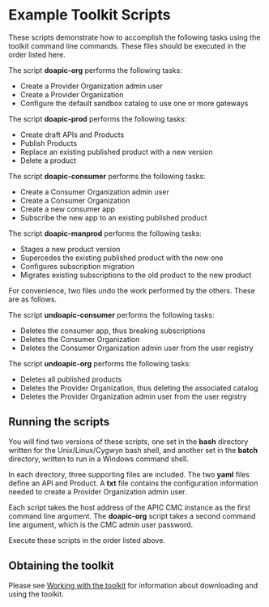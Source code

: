 # Example Toolkit Scripts

These scripts demonstrate how to accomplish the following tasks using the toolkit command line commands.  These files should be executed in the order listed here.

The script **doapic-org** performs the following tasks:

* Create a Provider Organization admin user
* Create a Provider Organization
* Configure the default sandbox catalog to use one or more gateways

The script **doapic-prod** performs the following tasks:

* Create draft APIs and Products
* Publish Products
* Replace an existing published product with a new version
* Delete a product

The script **doapic-consumer** performs the following tasks:

* Create a Consumer Organization admin user
* Create a Consumer Organization
* Create a new consumer app
* Subscribe the new app to an existing published product

The script **doapic-manprod** performs the following tasks:

* Stages a new product version
* Supercedes the existing published product with the new one
* Configures subscription migration
* Migrates existing subscriptions to the old product to the new product

For convenience, two files undo the work performed by the others.  These are as follows.

The script **undoapic-consumer** performs the following tasks:

* Deletes the consumer app, thus breaking subscriptions
* Deletes the Consumer Organization
* Deletes the Consumer Organization admin user from the user registry

The script **undoapic-org** performs the following tasks:

* Deletes all published products
* Deletes the Provider Organization, thus deleting the associated catalog
* Deletes the Provider Organization admin user from the user registry

## Running the scripts

You will find two versions of these scripts, one set in the **bash** directory written for the Unix/Linux/Cygwyn bash shell, and another set in the **batch** directory, written to run in a Windows command shell.

In each directory, three supporting files are included.  The two **yaml** files define an API and Product.  A **txt** file contains the configuration information needed to create a Provider Organization admin user.

Each script takes the host address of the APIC CMC instance as the first command line argument.  The **doapic-org** script takes a second command line argument, which is the CMC admin user password.

Execute these scripts in the order listed above.

## Obtaining the toolkit

Please see [Working with the toolkit](https://www.ibm.com/support/knowledgecenter/en/SSMNED_2018/com.ibm.apic.toolkit.doc/capim_cli_working_with.html) for information about downloading and using the toolkit. 
